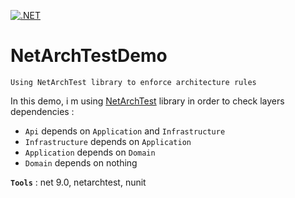 [![.NET](https://github.com/aimenux/NetArchTestDemo/actions/workflows/ci.yml/badge.svg?branch=master)](https://github.com/aimenux/NetArchTestDemo/actions/workflows/ci.yml)

# NetArchTestDemo
```
Using NetArchTest library to enforce architecture rules
```

In this demo, i m using [NetArchTest](https://github.com/BenMorris/NetArchTest) library in order to check layers dependencies :
- `Api` depends on `Application` and `Infrastructure`
- `Infrastructure` depends on `Application`
- `Application` depends on `Domain`
- `Domain` depends on nothing

**`Tools`** : net 9.0, netarchtest, nunit